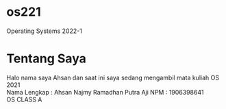 # os221
Operating Systems 2022-1
# Tentang Saya
Halo nama saya Ahsan dan saat ini saya sedang mengambil mata kuliah OS 2021  
Nama Lengkap : Ahsan Najmy Ramadhan Putra Aji
NPM : 1906398641  
OS CLASS A  

